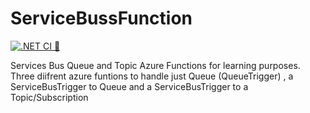 # ServiceBussFunction
[![.NET CI 🚧](https://github.com/sebainones/ServiceBussFunction/actions/workflows/dotnet.yml/badge.svg)](https://github.com/sebainones/ServiceBussFunction/actions/workflows/dotnet.yml)

Services Bus Queue and Topic Azure Functions for learning purposes.
Three diifrent azure funtions to handle just  Queue (QueueTrigger) , a ServiceBusTrigger to Queue and a ServiceBusTrigger to a Topic/Subscription
